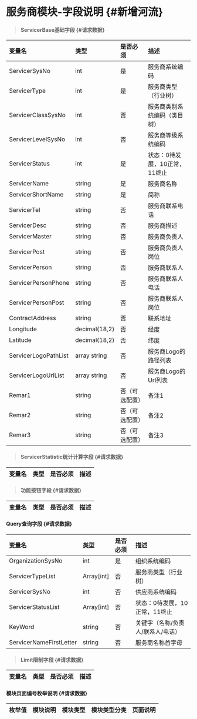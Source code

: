 # 服务商模块-字段说明 {#新增河流}

> #### ServicerBase基础字段 {#请求数据}

| 变量名 | 类型 | 是否必须 | 描述 |
| :--- | :--- | :--- | :--- |
| ServicerSysNo | int | 是 | 服务商系统编码 |
| ServicerType | int | 是 | 服务商类型（行业树） |
| ServicerClassSysNo | int | 否 | 服务商类别系统编码（类目树） |
| ServicerLevelSysNo | int | 否 | 服务商等级系统编码 |
| ServicerStatus | int | 是 | 状态：0待发展，10正常，11终止 |
| ServicerName | string | 是 | 服务商名称 |
| ServicerShortName | string | 是 | 简称 |
| ServicerTel | string | 否 | 服务商联系电话 |
| ServicerDesc | string | 否 | 服务商描述 |
| ServicerMaster | string | 否 | 服务商负责人 |
| ServicerPost | string | 否 | 服务商负责人岗位 |
| ServicerPerson | string | 否 | 服务商联系人 |
| ServicerPersonPhone | string | 否 | 服务商联系人电话 |
| ServicerPersonPost | string | 否 | 服务商联系人岗位 |
| ContractAddress | string | 否 | 联系地址 |
| Longitude | decimal\(18,2\) | 否 | 经度 |
| Latitude | decimal\(18,2\) | 否 | 纬度 |
| ServicerLogoPathList | array string | 否 | 服务商Logo的路径列表 |
| ServicerLogoUrlList | array string | 否 | 服务商Logo的Url列表 |
| Remar1| string | 否（可选配置） | 备注1|
| Remar2| string | 否（可选配置） | 备注2|
| Remar3| string | 否（可选配置） | 备注3|





> #### ServicerStatistic统计计算字段 {#请求数据}

| 变量名 | 类型 | 是否必须 | 描述 |
| :--- | :--- | :--- | :--- |


> #### 功能按钮字段 {#请求数据}

| 变量名 | 类型 | 是否必须 | 描述 |
| :--- | :--- | :--- | :--- |


#### Query查询字段 {#请求数据}

| 变量名 | 类型 | 是否必须 | 描述 |
| :--- | :--- | :--- | :--- |
| OrganizationSysNo | int | 是 | 组织系统编码 |
| ServicerTypeList | Array\[int\] | 否 | 服务商类型（行业树） |
| ServicerSysNo | int | 否 | 供应商系统编码 |
| ServicerStatusList | Array\[int\] | 否 | 状态：0待发展，10正常，11终止 |
| KeyWord | string | 否 | 关键字（名称/负责人/联系人/电话） |
| ServicerNameFirstLetter | string | 否 | 服务商名称首字母 |

> #### Limit限制字段 {#请求数据}

| 变量名 | 类型 | 是否必须 | 描述 |
| :--- | :--- | :--- | :--- |


#### 模块页面编号枚举说明 {#请求数据}

| 枚举值 | 模块说明 | 模块类型 | 模块类型分类 | 页面说明 |
| :--- | :--- | :--- | :--- | :--- |




